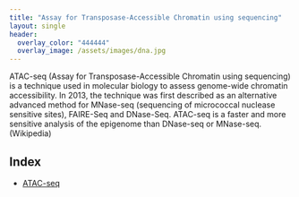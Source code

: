 ```yaml
---
title: "Assay for Transposase-Accessible Chromatin using sequencing"
layout: single
header:
  overlay_color: "444444"
  overlay_image: /assets/images/dna.jpg
---
```


ATAC-seq (Assay for Transposase-Accessible Chromatin using sequencing) is a technique used in molecular biology to assess genome-wide chromatin accessibility. In 2013, the technique was first described as an alternative advanced method for MNase-seq (sequencing of micrococcal nuclease sensitive sites), FAIRE-Seq and DNase-Seq. ATAC-seq is a faster and more sensitive analysis of the epigenome than DNase-seq or MNase-seq. (Wikipedia)

## Index

  * [ATAC-seq](ATAC_tutorial.md)
